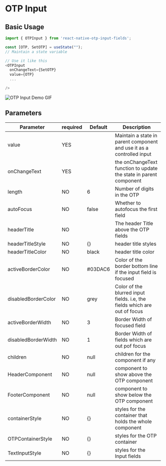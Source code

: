 # OTP Input

## Basic Usage

```javascript
import { OTPInput } from 'react-native-otp-input-fields';

const [OTP, SetOTP] = useState("");
// Maintain a state variable

// Use it like this
<OTPInput
  onChangeText={SetOTP}
  value={OTP}
  ...

/>
```

![OTP Input Demo GIF](https://i.imgur.com/ZKOv0Pa.gif)

## Parameters

| Parameter           | required | Default | Description                                                               |
| ------------------- | -------- | ------- | ------------------------------------------------------------------------- |
| value               | YES      |         | Maintain a state in parent component and use it as a controlled input     |
| onChangeText        | YES      |         | the onChangeText function to update the state in parent component         |
| length              | NO       | 6       | Number of digits in the OTP                                               |
| autoFocus           | NO       | false   | Whether to autofocus the first field                                      |
| headerTitle         | NO       |         | The header Title above the OTP fields                                     |
| headerTitleStyle    | NO       | {}      | header title styles                                                       |
| headerTitleColor    | NO       | black   | header title color                                                        |
| activeBorderColor   | NO       | #03DAC6 | Color of the border bottom line if the input field is focused             |
| disabledBorderColor | NO       | grey    | Color of the blurred input fields. i.e, the fields which are out of focus |
| activeBorderWidth   | NO       | 3       | Border Width of focused field                                             |
| disabledBorderWidth | NO       | 1       | Border Width of fields which are out pof focus                            |
| children            | NO       | null    | children for the component if any                                         |
| HeaderComponent     | NO       | null    | component to show above the OTP component                                 |
| FooterComponent     | NO       | null    | component to show below the OTP component                                 |
| containerStyle      | NO       | {}      | styles for the container that holds the whole component                   |
| OTPContainerStyle   | NO       | {}      | styles for the OTP container                                              |
| TextInputStyle      | NO       | {}      | styles for the Input fields                                               |
